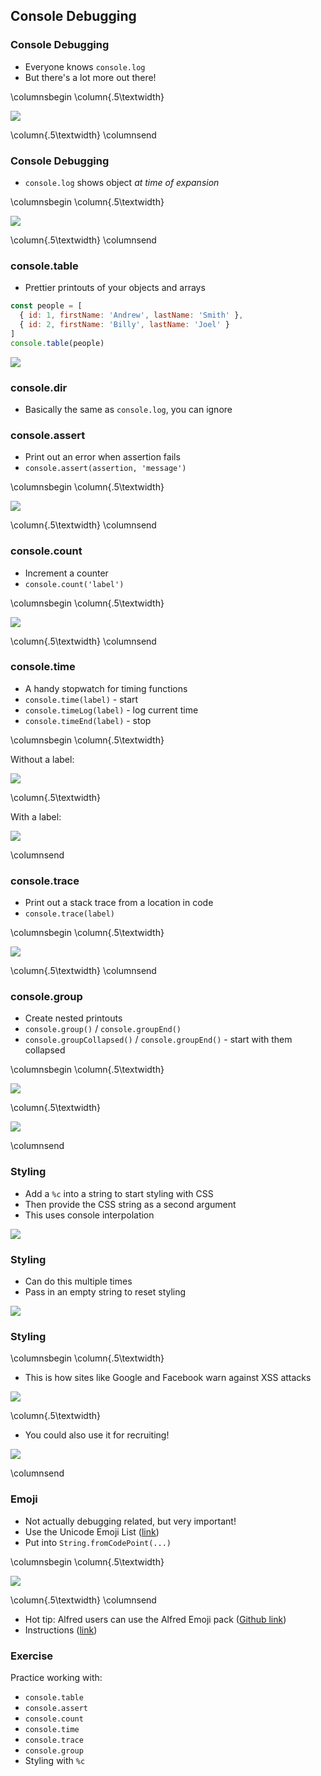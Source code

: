 ## Console Debugging

### Console Debugging

- Everyone knows `console.log`
- But there's a lot more out there!

\columnsbegin \column{.5\textwidth}

![](./images/console-log.png)

\column{.5\textwidth}
\columnsend


### Console Debugging

- `console.log` shows object *at time of expansion*

\columnsbegin \column{.5\textwidth}

![](./images/expansion.png)

\column{.5\textwidth}
\columnsend


### console.table

- Prettier printouts of your objects and arrays

```javascript
const people = [
  { id: 1, firstName: 'Andrew', lastName: 'Smith' },
  { id: 2, firstName: 'Billy', lastName: 'Joel' }
]
console.table(people)
```

![](./images/table.png)

### console.dir

- Basically the same as `console.log`, you can ignore

### console.assert

- Print out an error when assertion fails
- `console.assert(assertion, 'message')`

\columnsbegin \column{.5\textwidth}

![](./images/assert.png)

\column{.5\textwidth}
\columnsend

### console.count

- Increment a counter
- `console.count('label')`

\columnsbegin \column{.5\textwidth}

![](./images/count.png)

\column{.5\textwidth}
\columnsend

### console.time

- A handy stopwatch for timing functions
- `console.time(label)` - start 
- `console.timeLog(label)` - log current time
- `console.timeEnd(label)` - stop

\columnsbegin \column{.5\textwidth}

Without a label:

![](./images/time1.png)

\column{.5\textwidth}

With a label:

![](./images/time2.png)

\columnsend

### console.trace

- Print out a stack trace from a location in code
- `console.trace(label)`

\columnsbegin \column{.5\textwidth}

![](./images/trace.png)

\column{.5\textwidth}
\columnsend

### console.group

- Create nested printouts
- `console.group()` / `console.groupEnd()`
- `console.groupCollapsed()` / `console.groupEnd()` - start with them collapsed

\columnsbegin \column{.5\textwidth}

![](./images/group1.png)

\column{.5\textwidth}

![](./images/group2.png)

\columnsend

### Styling

- Add a `%c` into a string to start styling with CSS
- Then provide the CSS string as a second argument
- This uses console interpolation

![](./images/styling.png)

### Styling

- Can do this multiple times
- Pass in an empty string to reset styling

![](./images/styling2.png)

### Styling

\columnsbegin \column{.5\textwidth}

- This is how sites like Google and Facebook warn against XSS attacks

![](./images/styling3.png)

\column{.5\textwidth}

- You could also use it for recruiting!

![](./images/styling4.png)

\columnsend

### Emoji

- Not actually debugging related, but very important!
- Use the Unicode Emoji List ([link](https://unicode.org/emoji/charts/full-emoji-list.html))
- Put into `String.fromCodePoint(...)`

\columnsbegin \column{.5\textwidth}

![](./images/emoji.png)

\column{.5\textwidth}
\columnsend

- Hot tip: Alfred users can use the Alfred Emoji pack ([Github link](https://github.com/jsumners/alfred-emoji))
- Instructions ([link](http://joelcalifa.com/blog/alfred-emoji-snippet-pack/))

### Exercise

Practice working with:

- `console.table`
- `console.assert`
- `console.count`
- `console.time`
- `console.trace`
- `console.group`
- Styling with `%c`
